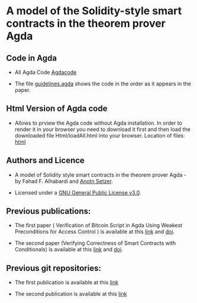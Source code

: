 # A model of the Solidity-style smart contracts in the theorem prover Agda


## Code in Agda
* All Agda Code
  [Agdacode](/Agdacode/) 

  
* The file  [guidelines.agda](Agdacode/guidelines.agda/) shows the code in the order as it appears in the paper.

## Html Version of Agda code 
* Allows to prview the Agda code without Agda installation. In order to render it in your browser you need to download it first and then load the downloaded file Html/loadAll.html into your browser. Location of files: [html](/Html/loadAll.html)

 ## Authors and Licence
 * A model of Solidity style smart contracts in the theorem prover Agda - by 
 Fahad F. Alhabardi and [Anotn Setzer](https://www.cs.swan.ac.uk/~csetzer/).
 
 
 * Licensed under a [GNU General Public License v3.0](https://www.gnu.org/licenses/gpl-3.0.en.html).
 
 ## Previous publications:
 
 * The first paper ( Verification of Bitcoin Script in Agda Using Weakest Preconditions for Access Control
) is available at this [link](https://doi.org/10.4230/LIPIcs.TYPES.2021.1) and [doi](https://doi.org/10.4230/LIPIcs.TYPES.2021.1).
 
 * The second paper (Verifying Correctness of Smart Contracts with Conditionals) is available at this [link](https://ieeexplore.ieee.org/abstract/document/10087054) and [doi](http://dx.doi.org/10.1109/iGETblockchain56591.2022.10087054).
 
 ## Previous git repositories:
 
 * The first publication is available at this [link](https://github.com/fahad1985lab/Smart--Contracts--Verification--With--Agda)
 
 * The second publication is available at this  [link](https://github.com/fahad1985lab/Verifying--Correctness--of-Smart--Contracts--with--Conditionals)
 
